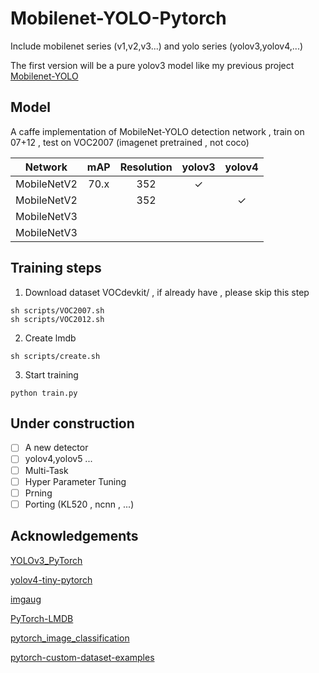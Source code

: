 # Mobilenet-YOLO-Pytorch

Include mobilenet series (v1,v2,v3...) and yolo series (yolov3,yolov4,...)

The first version will be a pure yolov3 model like my previous project [Mobilenet-YOLO](https://github.com/eric612/MobileNet-YOLO) 

## Model

A caffe implementation of MobileNet-YOLO detection network , train on 07+12 , test on VOC2007 (imagenet pretrained , not coco)

Network|mAP|Resolution|yolov3|yolov4|
:---:|:---:|:---:|:---:|:---:|
MobileNetV2|70.x|352|✓| |
MobileNetV2| |352| |✓|
MobileNetV3| | | | |
MobileNetV3| | | | |

## Training steps

1. Download dataset VOCdevkit/ , if already have , please skip this step
```
sh scripts/VOC2007.sh
sh scripts/VOC2012.sh
``` 
2. Create lmdb
 ```
 sh scripts/create.sh 
 ``` 
3. Start training
```
python train.py
```  

## Under construction

- [ ] A new detector
- [ ] yolov4,yolov5 ...
- [ ] Multi-Task 
- [ ] Hyper Parameter Tuning
- [ ] Prning 
- [ ] Porting (KL520 , ncnn , ...)

## Acknowledgements

[YOLOv3_PyTorch](https://github.com/BobLiu20/YOLOv3_PyTorch)

[yolov4-tiny-pytorch](https://github.com/bubbliiiing/yolov4-tiny-pytorch)

[imgaug](https://github.com/aleju/imgaug)

[PyTorch-LMDB](https://github.com/rmccorm4/PyTorch-LMDB)

[pytorch_image_classification](https://github.com/hysts/pytorch_image_classification)

[pytorch-custom-dataset-examples](https://github.com/utkuozbulak/pytorch-custom-dataset-examples)